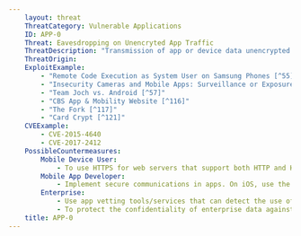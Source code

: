 ```yaml
---
    layout: threat
    ThreatCategory: Vulnerable Applications
    ID: APP-0
    Threat: Eavesdropping on Unencryted App Traffic
    ThreatDescription: "Transmission of app or device data unencrypted allows any attacker with access to the physical media channel (e.g. proximity to wireless radios) to intercept that data. Even if the data is not directly sensitive, it may in combination with other data, allow an attacker in infer sensitive information or conduct other attacks against the user or device (e.g. geo-physical tracking, social engineering, phishing, watering-hole attacks)."
    ThreatOrigin:
    ExploitExample:
        - "Remote Code Execution as System User on Samsung Phones [^55]"
        - "Insecurity Cameras and Mobile Apps: Surveillance or Exposure? [^56]"
        - "Team Joch vs. Android [^57]"
        - "CBS App & Mobility Website [^116]"
        - "The Fork [^117]"
        - "Card Crypt [^121]"
    CVEExample:
        - CVE-2015-4640
        - CVE-2017-2412
    PossibleCountermeasures:
        Mobile Device User:
            - To use HTTPS for web servers that support both HTTP and HTTPS, prepend URLs entered into the browser location bar with 'https://'.
        Mobile App Developer:
            - Implement secure communications in apps. On iOS, use the App Transport Security feature. On Android, opt out of the use of Cleartext traffic.
        Enterprise:
            - Use app vetting tools/services that can detect the use of cleartext traffic in mobile apps before deployment within your organization.
            - To protect the confidentiality of enterprise data against passive interception, particularly when mobile devices may be connected to public networks (e.g. coffee shop Wi-Fi), deploy mobile VPN technologies to encapsulate potentially clear-text network traffic with a layer of strong encryption.
    title: APP-0
---
```

